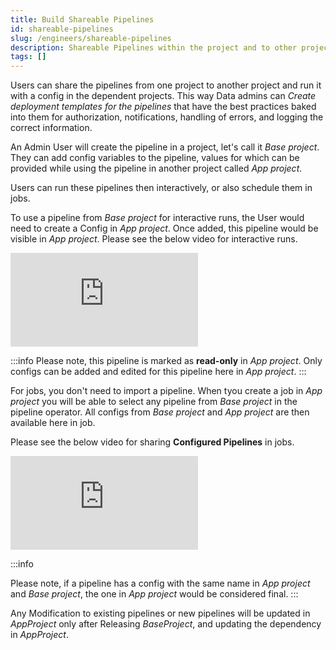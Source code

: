 ```yaml
---
title: Build Shareable Pipelines
id: shareable-pipelines
slug: /engineers/shareable-pipelines
description: Shareable Pipelines within the project and to other projects
tags: []
---
```


Users can share the pipelines from one project to another project and run it with a config in the dependent projects.
This way Data admins can _Create deployment templates for the pipelines_ that have the best practices baked into them for authorization, notifications,
handling of errors, and logging the correct information.

An Admin User will create the pipeline in a project, let's call it _Base project_.
They can add config variables to the pipeline, values for which can be provided while using the pipeline in another project called _App project_.

Users can run these pipelines then interactively, or also schedule them in jobs.

To use a pipeline from _Base project_ for interactive runs, the User would need to create a Config in _App project_. Once added, this pipeline would be visible in _App project_.
Please see the below video for interactive runs.

<div style={{position: 'relative', 'padding-bottom': '56.25%', height: 0}}>
   <iframe src="https://www.loom.com/embed/a0dd8b6c896d4bd8b784ca46c1ecc932" frameborder="0" webkitallowfullscreen mozallowfullscreen allowfullscreen
      style={{position: 'absolute', top: 0, left: 0, width: '100%', height: '100%'}}></iframe>
</div>

:::info
Please note, this pipeline is marked as **read-only** in _App project_. Only configs can be added and edited for this pipeline here in _App project_.
:::

For jobs, you don't need to import a pipeline. When tyou create a job in _App project_ you will be able to select any pipeline from _Base project_ in the pipeline operator. All configs from _Base project_ and _App project_ are then available here in job.

Please see the below video for sharing **Configured Pipelines** in jobs.

<div style={{position: 'relative', 'padding-bottom': '56.25%', height: 0}}>
   <iframe src="https://www.loom.com/embed/77536ed8e8f149849a1997cd369eaeb4" frameborder="0" webkitallowfullscreen mozallowfullscreen allowfullscreen
      style={{position: 'absolute', top: 0, left: 0, width: '100%', height: '100%'}}></iframe>
</div>

:::info

Please note, if a pipeline has a config with the same name in _App project_ and _Base project_, the one in _App project_ would be considered final.
:::

Any Modification to existing pipelines or new pipelines will be updated in _AppProject_ only after Releasing _BaseProject_, and updating the dependency in _AppProject_.
